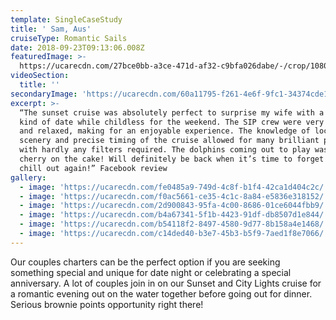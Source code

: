 ```yaml
---
template: SingleCaseStudy
title: ' Sam, Aus'
cruiseType: Romantic Sails
date: 2018-09-23T09:13:06.008Z
featuredImage: >-
  https://ucarecdn.com/27bce0bb-a3ce-471d-af32-c9bfa026dabe/-/crop/1080x1010/0,0/-/preview/
videoSection:
  title: ''
secondaryImage: 'https://ucarecdn.com/60a11795-f261-4e6f-9fc1-34374cde17a0/'
excerpt: >-
  “The sunset cruise was absolutely perfect to surprise my wife with a different
  kind of date while childless for the weekend. The SIP crew were very friendly
  and relaxed, making for an enjoyable experience. The knowledge of local
  scenery and precise timing of the cruise allowed for many brilliant photos
  with hardly any filters required. The dolphins coming out to play was the
  cherry on the cake! Will definitely be back when it’s time to forget life and
  chill out again!” Facebook review
gallery:
  - image: 'https://ucarecdn.com/fe0485a9-749d-4c8f-b1f4-42ca1d404c2c/'
  - image: 'https://ucarecdn.com/f0ac5661-ce35-4c1c-8a84-e5836e318152/'
  - image: 'https://ucarecdn.com/2d900843-95fa-4c00-8686-01ce6044fbb9/'
  - image: 'https://ucarecdn.com/b4a67341-5f1b-4423-91df-db8507d1e844/'
  - image: 'https://ucarecdn.com/b54118f2-8497-4580-9d77-8b158a4e1468/'
  - image: 'https://ucarecdn.com/c14ded40-b3e7-45b3-b5f9-7aed1f8e7066/'
---
```

Our couples charters can be the perfect option if you are seeking something special and unique for date night or celebrating a special anniversary. A lot of couples join in on our Sunset and City Lights cruise for a romantic evening out on the water together before going out for dinner. Serious brownie points opportunity right there!
